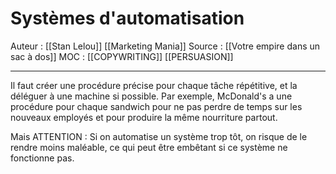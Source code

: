 # Systèmes d'automatisation
 
Auteur : [[Stan Lelou]] [[Marketing Mania]] 
Source : [[Votre empire dans un sac à dos]] 
MOC : [[COPYWRITING]] [[PERSUASION]]
***

Il faut créer une procédure précise pour chaque tâche répétitive, et la déléguer à une machine si possible.
Par exemple, McDonald's a une procédure pour chaque sandwich pour ne pas perdre de temps sur les nouveaux employés et pour produire la même nourriture partout.

Mais ATTENTION : Si on automatise un système trop tôt, on risque de le rendre moins maléable, ce qui peut être embêtant si ce système ne fonctionne pas.

